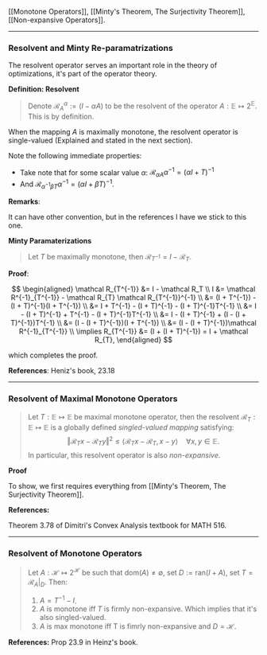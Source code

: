 [[Monotone Operators]], [[Minty's Theorem, The Surjectivity Theorem]], [[Non-expansive Operators]]. 

---
### **Resolvent and Minty Re-paramatrizations**

The resolvent operator serves an important role in the theory of optimizations, it's part of the operator theory. 

**Definition: Resolvent**

> Denote $\mathcal R_A^{\alpha}:= (I - \alpha A)$ to be the resolvent of the operator $A: \mathbb E \mapsto 2^{\mathbb E}$. This is by definition. 

When the mapping $A$ is maximally monotone, the resolvent operator is single-valued (Explained and stated in the next section). 

Note the following immediate properties: 

- Take note that for some scalar value $\alpha$: $\mathcal R_{\alpha A}\alpha^{-1} = (\alpha I + T)^{-1}$
- And $\mathcal R_{\alpha^{-1}\beta T}\alpha^{-1} = (\alpha I + \beta T)^{-1}$. 


**Remarks**:

It can have other convention, but in the references I have we stick to this one. 

**Minty Paramaterizations**

> Let $T$ be maximally monotone, then $\mathcal R_{T^{-1}} = I - \mathcal{R}_{T}$. 

**Proof**:

$$
\begin{aligned}
    \mathcal R_{T^{-1}} &= I - \mathcal R_T
    \\
    I &= \mathcal R^{-1}_{T^{-1}} - \mathcal R_{T} \mathcal R_{T^{-1}}^{-1}
    \\
    &= 
    (I + T^{-1}) - (I + T)^{-1}(I + T^{-1})
    \\
    &= 
    I + T^{-1} - (I + T)^{-1} - (I + T)^{-1}T^{-1}
    \\
    &= 
    I - (I + T)^{-1} + T^{-1} - (I + T)^{-1}T^{-1}
    \\
    &= 
    I - (I + T)^{-1} + (I - (I + T)^{-1})T^{-1}
    \\
    &= 
    (I - (I + T)^{-1})(I + T^{-1})
    \\
    &= (I - (I + T)^{-1})\mathcal R^{-1}_{T^{-1}}
    \\
    \implies  R_{T^{-1}} &= 
    (I + (I + T)^{-1}) = I + \mathcal R_{T}, 
\end{aligned}
$$

which completes the proof. 

**References**: Heniz's book, 23.18

---
### **Resolvent of Maximal Monotone Operators**

> Let $T: \mathbb E \mapsto \mathbb E$ be maximal monotone operator, then the resolvent $\mathcal R_T: \mathbb E\mapsto \mathbb E$ is a globally defined *singled-valued mapping* satisfying:
> $$
> \Vert \mathcal R_Tx - \mathcal R_Ty\Vert^2 \le 
> \langle \mathcal R_Tx - \mathcal R_T, x - y\rangle\quad 
> \forall x, y \in \mathbb E. 
> $$ 
>  In particular, this resolvent operator is also *non-expansive*. 

**Proof**

To show, we first requires everything from [[Minty's Theorem, The Surjectivity Theorem]]. 



**References:** 

Theorem 3.78 of Dimitri's Convex Analysis textbook for MATH 516. 


---
### **Resolvent of Monotone Operators**

> Let $A: \mathcal H \mapsto 2^{\mathcal H}$ be such that $\text{dom}(A)\neq \emptyset$, set $D:= \text{ran}(I + A)$, set $T = \mathcal R_A|_D$. Then: 
> 
> 1. $A = T^{-1} - I$. 
> 2. $A$ is monotone iff $T$ is firmly non-expansive. Which implies that it's also singled-valued. 
> 3. $A$ is max monotone iff T is fimrly non-expansive and $D = \mathcal H$. 


**References:** Prop 23.9 in Heinz's book.



